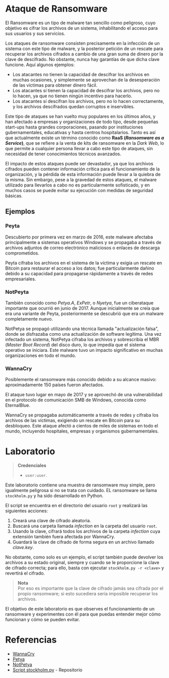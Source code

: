 # Ataque de Ransomware

El Ransomware es un tipo de malware tan sencillo como peligroso, cuyo objetivo es cifrar los archivos de un sistema, inhabilitando el acceso para sus usuarios y sus servicios.

Los ataques de ransomware consisten precisamente en la infección de un sistema con este tipo de malware, y la posterior petición de un rescate para recuperar los archivos cifrados a cambio de una gran suma de dinero por la clave de descifrado. No obstante, nunca hay garantías de que dicha clave funcione. Aquí algunos ejemplos:

- Los atacantes no tienen la capacidad de descifrar los archivos en muchas ocasiones, y simplemente se aprovechan de la desesperación de las víctimas para obtener dinero fácil.
- Los atacantes sí tienen la capacidad de descifrar los archivos, pero no lo hacen, ya que no tienen ningún incentivo para hacerlo.
- Los atacantes sí descifran los archivos, pero no lo hacen correctamente, y los archivos descifrados quedan corruptos e inservibles.

Este tipo de ataques se han vuelto muy populares en los últimos años, y han afectado a empresas y organizaciones de todo tipo, desde pequeñas start-ups hasta grandes corporaciones, pasando por instituciones gubernamentales, educativas y hasta centros hospitalarios. Tanto es así que actualmente existe un término conocido como **RaaS (*Ransomware as a Service*)**, que se refiere a la venta de kits de ransomware en la *Dark Web*, lo que permite a cualquier persona llevar a cabo este tipo de ataques, sin necesidad de tener conocimientos técnicos avanzados.

El impacto de estos ataques puede ser devastador, ya que los archivos cifrados pueden contener información crítica para el funcionamiento de la organización, y la pérdida de esta información puede llevar a la quiebra de la misma. Sin embargo, pese a la gravedad de estos ataques, el malware utilizado para llevarlos a cabo no es particularmente sofisticado, y en muchos casos se puede evitar su ejecución con medidas de seguridad básicas.

## Ejemplos

### Peyta

Descubierto por primera vez en marzo de 2016, este malware afectaba principalmente a sistemas operativos Windows y se propagaba a través de archivos adjuntos de correo electrónico maliciosos o enlaces de descarga comprometidos.

Peyta cifraba los archivos en el sistema de la víctima y exigía un rescate en Bitcoin para restaurar el acceso a los datos; fue particularmente dañino debido a su capacidad para propagarse rápidamente a través de redes empresariales.

### NotPeyta

También conocido como *Petya.A*, *ExPetr*, o *Nyetya*, fue un ciberataque importante que ocurrió en junio de 2017. Aunque inicialmente se creía que era una variante de Peyta, posteriormente se descubrió que era un malware completamente nuevo.

NotPetya se propagó utilizando una técnica llamada "actualización falsa", donde se disfrazaba como una actualización de software legítima. Una vez infectado un sistema, NotPetya cifraba los archivos y sobrescribía el MBR (*Master Boot Record*) del disco duro, lo que impedía que el sistema operativo se iniciara. Este malware tuvo un impacto significativo en muchas organizaciones en todo el mundo.

### WannaCry

Posiblemente el ransomware más conocido debido a su alcance masivo: aproximadamente 150 países fueron afectados.

El ataque tuvo lugar en mayo de 2017 y se aprovechó de una vulnerabilidad en el protocolo de comunicación SMB de Windows, conocida como EternalBlue.

WannaCry se propagaba automáticamente a través de redes y cifraba los archivos de las víctimas, exigiendo un rescate en Bitcoin para su desbloqueo. Este ataque afectó a cientos de miles de sistemas en todo el mundo, incluyendo hospitales, empresas y organismos gubernamentales.


# Laboratorio

> **Credenciales**  
> - `user:user`.

Este laboratorio contiene una muestra de ransomware muy simple, pero igualmente peligrosa si no se trata con cuidado. EL ransomware se llama `stockholm.py` y ha sido desarrollado en Python.

El script se encuentra en el directorio del usuario `root` y realizará las siguientes acciones:

1. Creará una clave de cifrado aleatoria.
2. Buscará una carpeta llamada *infection* en la carpeta del usuario `root`.
3. Usando la clave, cifrará todos los archivos de la carpeta *infection* cuya extensión también fuera afectada por WannaCry.
4. Guardará la clave de cifrado de forma segura en un archivo llamado *clave.key*.

No obstante, como solo es un ejemplo, el script también puede devolver los archivos a su estado original, siempre y cuando se le proporcione la clave de cifrado correcta; para ello, basta con ejecutar `stockholm.py -r <clave>` y revertirá el cifrado.

> **Nota**  
> Por eso es importante que la clave de cifrado jamás sea cifrada por el propio ransomware; si esto sucediera sería imposible recuperar los archivos.

El objetivo de este laboratorio es que observes el funcionamiento de un ransomware y experimentes con él para que puedas entender mejor cómo funcionan y cómo se pueden evitar.


# Referencias

- [WannaCry](https://es.wikipedia.org/wiki/WannaCry)
- [Petya](https://es.wikipedia.org/wiki/Petya_(malware))
- [NotPetya](https://es.wikipedia.org/wiki/NotPetya)
- [Script stockholm.py](https://github.com/15Galan/42malaga_bootcamp-ciberseguridad/tree/master/stockholm) - Repositorio
